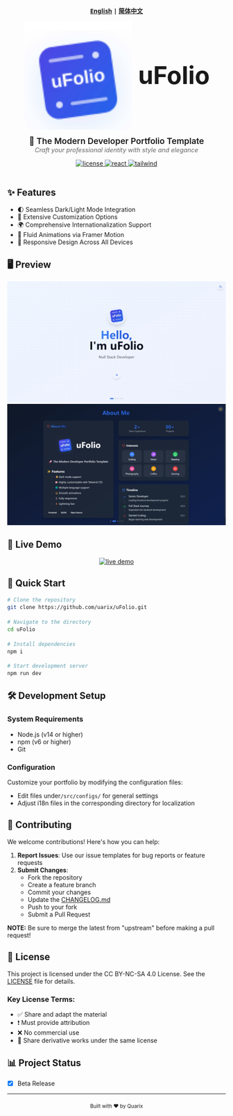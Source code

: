 <div align="center">   
<p align="center" style="font-family: 'Segoe UI', Helvetica, Arial, sans-serif; font-weight: 600;">  
  <a href="./README.md">English</a> |  
  <a href="./docs/README_zh-CN.md">简体中文</a>  
</p>  
<div style="display: flex; align-items: center; justify-content: center; gap: 15px;">  
  <img src="./public/logo.svg" alt="uFolio Logo" width="250px"/>  
  <h1 style="font-family: 'SF Pro Display', -apple-system, BlinkMacSystemFont, 'Segoe UI', Roboto, Oxygen, Ubuntu, Cantarell, 'Open Sans', 'Helvetica Neue', sans-serif; margin: 0; font-size: 3.5rem; font-weight: 700;">  
    uFolio  
  </h1>  
</div>

  <p align="center" style="font-family: 'SF Pro Text', -apple-system, BlinkMacSystemFont, 'Segoe UI', Roboto, Oxygen, Ubuntu, Cantarell, 'Open Sans', 'Helvetica Neue', sans-serif;">  
    <span style="font-size: 1.2rem; font-weight: 600;">🚀 The Modern Developer Portfolio Template</span>
    <br/>
    <span style="color: #666; font-size: 0.9rem; font-style: italic;">Craft your professional identity with style and elegance</span>  
  </p>  

  <div align="center">  
    <a href="https://creativecommons.org/licenses/by-nc-sa/4.0/">
      <img src="https://img.shields.io/badge/License-CC%20BY--NC--SA%204.0-22c55e.svg?style=for-the-badge" alt="license" />
    </a>
    <a href="https://reactjs.org/">  
      <img src="https://img.shields.io/badge/React-18-61dafb.svg?style=for-the-badge&logo=react&logoColor=white" alt="react" />  
    </a> 
    <a href="https://tailwindcss.com/">  
      <img src="https://img.shields.io/badge/TailwindCSS-3-38bdf8.svg?style=for-the-badge&logo=tailwind-css&logoColor=white" alt="tailwind" />  
    </a>
  </div>  
  <br/>  
</div>

## ✨ Features

- 🌓 Seamless Dark/Light Mode Integration
- 🎨 Extensive Customization Options
- 🌍 Comprehensive Internationalization Support
- 💫 Fluid Animations via Framer Motion
- 📱 Responsive Design Across All Devices

## 🖥 Preview

<div align="center">
  <img width="750px" src="./docs/images/home_bright.jpeg" alt="uFolio Preview" />
  <img width="750px" src="./docs/images/about_dark.jpeg" alt="uFolio Preview" />
</div>

## 🌟 Live Demo  

<div align="center">  
  <a href="https://ufolio.gnd.vin/" target="_blank">  
    <img src="https://img.shields.io/badge/Demo-Live%20Preview-0366d6.svg?style=for-the-badge&logo=web&logoColor=white" alt="live demo" />  
  </a>  
</div>

## 🚀 Quick Start

```bash
# Clone the repository
git clone https://github.com/uarix/uFolio.git

# Navigate to the directory
cd uFolio

# Install dependencies
npm i

# Start development server
npm run dev
```

## 🛠 Development Setup

### System Requirements

- Node.js (v14 or higher)
- npm (v6 or higher)
- Git

### Configuration

Customize your portfolio by modifying the configuration files:
- Edit files under`/src/configs/` for general settings
- Adjust i18n files in the corresponding directory for localization

## 🤝 Contributing

We welcome contributions! Here's how you can help:

1. **Report Issues**: Use our issue templates for bug reports or feature requests
2. **Submit Changes**: 
   - Fork the repository
   - Create a feature branch
   - Commit your changes
   - Update the [CHANGELOG.md](CHANGELOG.md)
   - Push to your fork
   - Submit a Pull Request

**NOTE:** Be sure to merge the latest from "upstream" before making a pull request!

## 📝 License

This project is licensed under the CC BY-NC-SA 4.0 License. See the [LICENSE](LICENSE) file for details.

### Key License Terms:
- ✅ Share and adapt the material
- ❗ Must provide attribution
- ❌ No commercial use
- 🔄 Share derivative works under the same license

## 📊 Project Status

- [x] Beta Release
---
<div align="center">
  <sub style="font-family: 'SF Pro Text', -apple-system, BlinkMacSystemFont, 'Segoe UI', Roboto, Oxygen, Ubuntu, Cantarell, 'Open Sans', 'Helvetica Neue', sans-serif;">Built with ❤️ by Quarix</sub>
</div>
